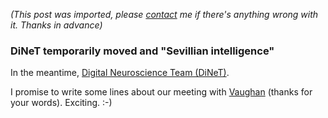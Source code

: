 *(This post was imported, please [contact](/#/contact) me if there's anything wrong with it. Thanks in advance)*

<div class="entry-body">
<h3>DiNeT temporarily moved and "Sevillian intelligence"</h3>
<p>
	In the meantime, <a href="http://www.youcannoteatbits.org/DiNeT/">Digital Neuroscience Team (DiNeT)</a>.
</p>
<p>
	I promise to write some lines about our meeting with <a href="http://www.mindhacks.com/blog/2006/09/sevillian_intelligen.html">Vaughan</a> (thanks for your words). Exciting. :-)
</p>
</div>
